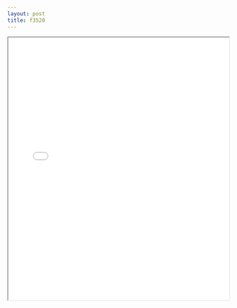 ```yaml
---
layout: post
title: f3520
---
```


<div class="pdf-container">
<iframe src="/ea/assets/pdfs/f3520.pdf" height="600" width="100%" allowFullScreen="true"></iframe>
</div>

